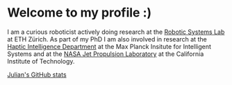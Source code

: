 # Welcome to my profile :)

I am a curious roboticist actively doing research at the [Robotic Systems Lab](https://github.com/leggedrobotics) at ETH Zürich.
As part of my PhD I am also involved in research at the [Haptic Intelligence Department](https://hi.is.mpg.de/) at the Max Planck Insitute for Intelligent Systems and at the [NASA Jet Propulsion Laboratory](https://www.jpl.nasa.gov/) at the California Institute of Technology.

[Julian's GitHub stats](https://github-readme-stats.vercel.app/api?username=nubertj&show_icons=true&theme=synthwave&count_private=true)
